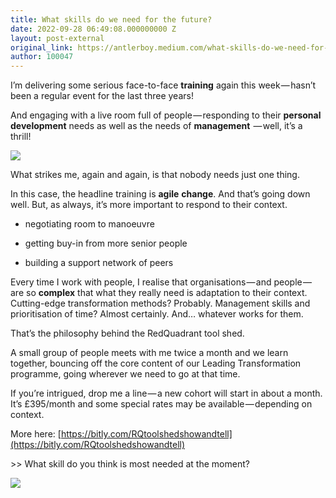 ```yaml
---
title: What skills do we need for the future?
date: 2022-09-28 06:49:08.000000000 Z
layout: post-external
original_link: https://antlerboy.medium.com/what-skills-do-we-need-for-the-future-41dfc6ab1a36?source=rss-97852f5a56ae------2
author: 100047
---
```


I’m delivering some serious face-to-face **training** again this week — hasn’t been a regular event for the last three years!

And engaging with a live room full of people — responding to their **personal development** needs as well as the needs of **management**  — well, it’s a thrill!

![](https://cdn-images-1.medium.com/max/1024/0*NXZ4EhDR3NIxrS74)

What strikes me, again and again, is that nobody needs just one thing.

In this case, the headline training is **agile**  **change**. And that’s going down well. But, as always, it’s more important to respond to their context.

- negotiating room to manoeuvre

- getting buy-in from more senior people

- building a support network of peers

Every time I work with people, I realise that organisations — and people — are so **complex** that what they really need is adaptation to their context. Cutting-edge transformation methods? Probably. Management skills and prioritisation of time? Almost certainly. And… whatever works for them.

That’s the philosophy behind the RedQuadrant tool shed.

A small group of people meets with me twice a month and we learn together, bouncing off the core content of our Leading Transformation programme, going wherever we need to go at that time.

If you’re intrigued, drop me a line — a new cohort will start in about a month. It’s £395/month and some special rates may be available — depending on context.

More here: [https://bitly.com/RQtoolshedshowandtell](https://bitly.com/RQtoolshedshowandtell)

\>\> What skill do you think is most needed at the moment?

 ![](https://medium.com/_/stat?event=post.clientViewed&referrerSource=full_rss&postId=41dfc6ab1a36)